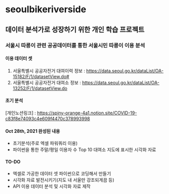 # seoulbikeriverside
## 데이터 분석가로 성장하기 위한 개인 학습 프로젝트
### 서울시 따릉이 관련 공공데이터를 통한 서울시민 따릉이 이용 분석

#### 이용 데이터 셋
1. 서울특별시 공공자전거 대여이력 정보 : https://data.seoul.go.kr/dataList/OA-15182/F/1/datasetView.do#
2. 서울특별시 공공자전거 대여소 정보 : https://data.seoul.go.kr/dataList/OA-13252/F/1/datasetView.do

#### 초기 분석
[개인노션링크] : https://spiny-orange-4a1.notion.site/COVID-19-c83f8e74093c4e609f4470c378993998

#### Oct 28th, 2021 완성된 내용
- 초기분석(주로 엑셀 파워쿼리 이용)
- 파이썬을 통한 주말/평일 이용자 수 Top 10 대여소 지도에 표시한 시각화 자료

#### TO-DO
- 엑셀로 가공한 데이터 셋 파이썬으로 코딩해서 만들기
- 시각화 자료 발전시키기(지도 내 서울만 강조되게끔 등)
- API 이용 데이터 분석 및 시각화 자료 제작
